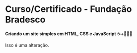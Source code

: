 # Curso/Certificado - Fundação Bradesco

**Criando um site simples em HTML, CSS e JavaScript** ☕+👨🏻‍💻

Isso é uma alteração.